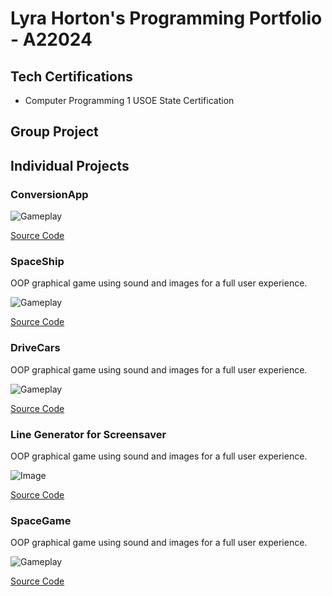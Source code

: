 # Lyra Horton's Programming Portfolio - A22024

## Tech Certifications
* Computer Programming 1 USOE State Certification


## Group Project

## Individual Projects

### ConversionApp

![Gameplay](https://github.com/lyraeho/Programming-Portfolio/assets/142616800/87b79493-e758-403b-b50a-212c2548b240)

[Source Code]()

### SpaceShip
OOP graphical game using sound and images for a full user experience.

![Gameplay]()

[Source Code]()

### DriveCars
OOP graphical game using sound and images for a full user experience.

![Gameplay](<img width="496" alt="DriveCars" src="https://github.com/lyraeho/Programming-Portfolio/assets/142616800/576bb77f-4166-4cbb-99fa-242c2ef69a87">)

[Source Code]()

### Line Generator for Screensaver
OOP graphical game using sound and images for a full user experience.

![Image](https://github.com/lyraeho/Programming-Portfolio/assets/142616800/25b9bd3c-ed49-487c-989e-fa8ae1a3946b)


[Source Code]()

### SpaceGame
OOP graphical game using sound and images for a full user experience.

![Gameplay]()

[Source Code]()
